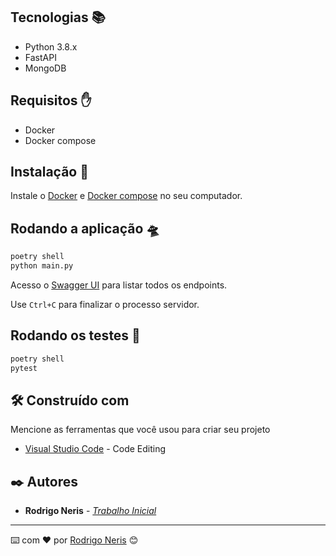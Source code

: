 ## Tecnologias 📚

- Python 3.8.x
- FastAPI
- MongoDB

## Requisitos ✋

- Docker
- Docker compose

## Instalação 💽

Instale o [Docker](https://www.docker.com) e [Docker compose](https://docs.docker.com/compose/) no seu computador.

## Rodando a aplicação 🛸

```sh
poetry shell
python main.py
```

Acesso o [Swagger UI](http://localhost:8000/docs) para listar todos os endpoints.

Use `Ctrl+C` para finalizar o processo servidor.

## Rodando os testes 🧪

```sh
poetry shell
pytest
```
## 🛠️ Construído com

Mencione as ferramentas que você usou para criar seu projeto

* [Visual Studio Code](https://code.visualstudio.com/) - Code Editing


## ✒️ Autores


* **Rodrigo Neris** -  [*Trabalho Inicial*](https://github.com/rodrigonerisalves)
---
⌨️ com ❤️ por [Rodrigo Neris](www.linkedin.com/in/rodrigo-neris) 😊